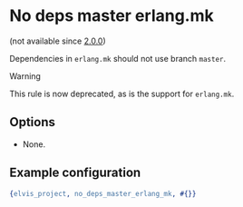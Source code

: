 # No deps master erlang.mk

(not available since [2.0.0](https://github.com/inaka/elvis_core/releases/tag/2.0.0))

Dependencies in `erlang.mk` should not use branch `master`.

> [!WARNING]
> This rule is now deprecated, as is the support for `erlang.mk`.

## Options

- None.

## Example configuration

```erlang
{elvis_project, no_deps_master_erlang_mk, #{}}
```
